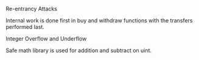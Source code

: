 Re-entrancy Attacks

Internal work is done first in buy and withdraw functions with the transfers performed last.

Integer Overflow and Underflow

Safe math library is used for addition and subtract on uint.